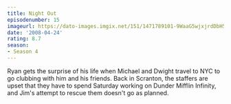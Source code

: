 ```yaml
---
title: Night Out
episodenumber: 15
imageurl: https://dato-images.imgix.net/151/1471789101-9WaaG5wjxjrdDbH5Z8lCsphuEBy.jpg?ixlib=rb-1.1.0&ch=DPR%2CWidth&auto=compress%2Cformat
date: '2008-04-24'
rating: 8.7
season:
- Season 4
---
```


Ryan gets the surprise of his life when Michael and Dwight travel to NYC to go clubbing with him and his friends. Back in Scranton, the staffers are upset that they have to spend Saturday working on Dunder Mifflin Infinity, and Jim's attempt to rescue them doesn't go as planned.
